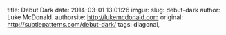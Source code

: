 title: Debut Dark
date: 2014-03-01 13:01:26
imgur: 
slug: debut-dark
author: Luke McDonald.
authorsite: http://lukemcdonald.com
original: http://subtlepatterns.com/debut-dark/
tags: diagonal,

